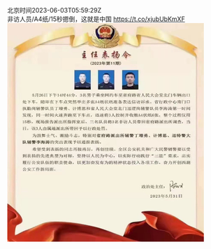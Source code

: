 北京时间2023-06-03T05:59:29Z<br>非访人员/A4纸/15秒摁倒，这就是中国 https://t.co/xjubUbKmXF<br><img src='/temp/image/2023/t-Month-6/1664753628693839873_0.jpg' width='450' height='500'><br><br>
